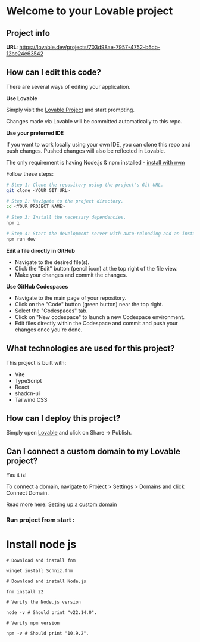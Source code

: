 # Welcome to your Lovable project

## Project info

**URL**: https://lovable.dev/projects/703d98ae-7957-4752-b5cb-12be24e63542

## How can I edit this code?

There are several ways of editing your application.

**Use Lovable**

Simply visit the [Lovable Project](https://lovable.dev/projects/703d98ae-7957-4752-b5cb-12be24e63542) and start prompting.

Changes made via Lovable will be committed automatically to this repo.

**Use your preferred IDE**

If you want to work locally using your own IDE, you can clone this repo and push changes. Pushed changes will also be reflected in Lovable.

The only requirement is having Node.js & npm installed - [install with nvm](https://github.com/nvm-sh/nvm#installing-and-updating)

Follow these steps:

```sh
# Step 1: Clone the repository using the project's Git URL.
git clone <YOUR_GIT_URL>

# Step 2: Navigate to the project directory.
cd <YOUR_PROJECT_NAME>

# Step 3: Install the necessary dependencies.
npm i

# Step 4: Start the development server with auto-reloading and an instant preview.
npm run dev
```

**Edit a file directly in GitHub**

- Navigate to the desired file(s).
- Click the "Edit" button (pencil icon) at the top right of the file view.
- Make your changes and commit the changes.

**Use GitHub Codespaces**

- Navigate to the main page of your repository.
- Click on the "Code" button (green button) near the top right.
- Select the "Codespaces" tab.
- Click on "New codespace" to launch a new Codespace environment.
- Edit files directly within the Codespace and commit and push your changes once you're done.

## What technologies are used for this project?

This project is built with:

- Vite
- TypeScript
- React
- shadcn-ui
- Tailwind CSS

## How can I deploy this project?

Simply open [Lovable](https://lovable.dev/projects/703d98ae-7957-4752-b5cb-12be24e63542) and click on Share -> Publish.

## Can I connect a custom domain to my Lovable project?

Yes it is!

To connect a domain, navigate to Project > Settings > Domains and click Connect Domain.

Read more here: [Setting up a custom domain](https://docs.lovable.dev/tips-tricks/custom-domain#step-by-step-guide)

### Run project from start :

# Install node js

```
# Download and install fnm

winget install Schniz.fnm

# Download and install Node.js

fnm install 22

# Verify the Node.js version

node -v # Should print "v22.14.0".

# Verify npm version

npm -v # Should print "10.9.2".
```

